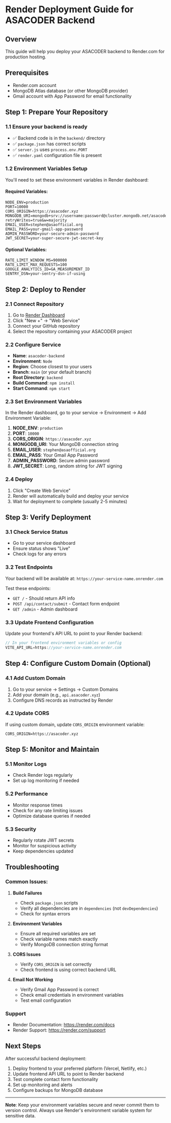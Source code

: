 # Render Deployment Guide for ASACODER Backend

## Overview
This guide will help you deploy your ASACODER backend to Render.com for production hosting.

## Prerequisites
- Render.com account
- MongoDB Atlas database (or other MongoDB provider)
- Gmail account with App Password for email functionality

## Step 1: Prepare Your Repository

### 1.1 Ensure your backend is ready
- ✅ Backend code is in the `backend/` directory
- ✅ `package.json` has correct scripts
- ✅ `server.js` uses `process.env.PORT`
- ✅ `render.yaml` configuration file is present

### 1.2 Environment Variables Setup
You'll need to set these environment variables in Render dashboard:

#### Required Variables:
```
NODE_ENV=production
PORT=10000
CORS_ORIGIN=https://asacoder.xyz
MONGODB_URI=mongodb+srv://username:password@cluster.mongodb.net/asacoder?retryWrites=true&w=majority
EMAIL_USER=stephen@asaofficial.org
EMAIL_PASS=your-gmail-app-password
ADMIN_PASSWORD=your-secure-admin-password
JWT_SECRET=your-super-secure-jwt-secret-key
```

#### Optional Variables:
```
RATE_LIMIT_WINDOW_MS=900000
RATE_LIMIT_MAX_REQUESTS=100
GOOGLE_ANALYTICS_ID=GA_MEASUREMENT_ID
SENTRY_DSN=your-sentry-dsn-if-using
```

## Step 2: Deploy to Render

### 2.1 Connect Repository
1. Go to [Render Dashboard](https://dashboard.render.com)
2. Click "New +" → "Web Service"
3. Connect your GitHub repository
4. Select the repository containing your ASACODER project

### 2.2 Configure Service
- **Name**: `asacoder-backend`
- **Environment**: `Node`
- **Region**: Choose closest to your users
- **Branch**: `main` (or your default branch)
- **Root Directory**: `backend`
- **Build Command**: `npm install`
- **Start Command**: `npm start`

### 2.3 Set Environment Variables
In the Render dashboard, go to your service → Environment → Add Environment Variable:

1. **NODE_ENV**: `production`
2. **PORT**: `10000`
3. **CORS_ORIGIN**: `https://asacoder.xyz`
4. **MONGODB_URI**: Your MongoDB connection string
5. **EMAIL_USER**: `stephen@asaofficial.org`
6. **EMAIL_PASS**: Your Gmail App Password
7. **ADMIN_PASSWORD**: Secure admin password
8. **JWT_SECRET**: Long, random string for JWT signing

### 2.4 Deploy
1. Click "Create Web Service"
2. Render will automatically build and deploy your service
3. Wait for deployment to complete (usually 2-5 minutes)

## Step 3: Verify Deployment

### 3.1 Check Service Status
- Go to your service dashboard
- Ensure status shows "Live"
- Check logs for any errors

### 3.2 Test Endpoints
Your backend will be available at: `https://your-service-name.onrender.com`

Test these endpoints:
- `GET /` - Should return API info
- `POST /api/contact/submit` - Contact form endpoint
- `GET /admin` - Admin dashboard

### 3.3 Update Frontend Configuration
Update your frontend's API URL to point to your Render backend:

```javascript
// In your frontend environment variables or config
VITE_API_URL=https://your-service-name.onrender.com
```

## Step 4: Configure Custom Domain (Optional)

### 4.1 Add Custom Domain
1. Go to your service → Settings → Custom Domains
2. Add your domain (e.g., `api.asacoder.xyz`)
3. Configure DNS records as instructed by Render

### 4.2 Update CORS
If using custom domain, update `CORS_ORIGIN` environment variable:
```
CORS_ORIGIN=https://asacoder.xyz
```

## Step 5: Monitor and Maintain

### 5.1 Monitor Logs
- Check Render logs regularly
- Set up log monitoring if needed

### 5.2 Performance
- Monitor response times
- Check for any rate limiting issues
- Optimize database queries if needed

### 5.3 Security
- Regularly rotate JWT secrets
- Monitor for suspicious activity
- Keep dependencies updated

## Troubleshooting

### Common Issues:

1. **Build Failures**
   - Check `package.json` scripts
   - Verify all dependencies are in `dependencies` (not `devDependencies`)
   - Check for syntax errors

2. **Environment Variables**
   - Ensure all required variables are set
   - Check variable names match exactly
   - Verify MongoDB connection string format

3. **CORS Issues**
   - Verify `CORS_ORIGIN` is set correctly
   - Check frontend is using correct backend URL

4. **Email Not Working**
   - Verify Gmail App Password is correct
   - Check email credentials in environment variables
   - Test email configuration

### Support
- Render Documentation: https://render.com/docs
- Render Support: https://render.com/support

## Next Steps

After successful backend deployment:
1. Deploy frontend to your preferred platform (Vercel, Netlify, etc.)
2. Update frontend API URL to point to Render backend
3. Test complete contact form functionality
4. Set up monitoring and alerts
5. Configure backups for MongoDB database

---

**Note**: Keep your environment variables secure and never commit them to version control. Always use Render's environment variable system for sensitive data.
